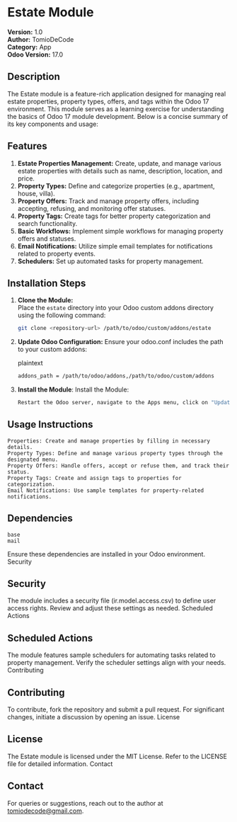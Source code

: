 # Estate Module

**Version:** 1.0  
**Author:** TomioDeCode  
**Category:** App  
**Odoo Version:** 17.0

## Description

The Estate module is a feature-rich application designed for managing real estate properties, property types, offers, and tags within the Odoo 17 environment. This module serves as a learning exercise for understanding the basics of Odoo 17 module development. Below is a concise summary of its key components and usage:

## Features

1. **Estate Properties Management:** Create, update, and manage various estate properties with details such as name, description, location, and price.
2. **Property Types:** Define and categorize properties (e.g., apartment, house, villa).
3. **Property Offers:** Track and manage property offers, including accepting, refusing, and monitoring offer statuses.
4. **Property Tags:** Create tags for better property categorization and search functionality.
5. **Basic Workflows:** Implement simple workflows for managing property offers and statuses.
6. **Email Notifications:** Utilize simple email templates for notifications related to property events.
7. **Schedulers:** Set up automated tasks for property management.

## Installation Steps

1. **Clone the Module:**  
   Place the `estate` directory into your Odoo custom addons directory using the following command:
   ```bash
   git clone <repository-url> /path/to/odoo/custom/addons/estate

2. **Update Odoo Configuration:**
    Ensure your odoo.conf includes the path to your custom addons:

    plaintext
   
    ```bash
    addons_path = /path/to/odoo/addons,/path/to/odoo/custom/addons
3. **Install the Module**:
    Install the Module:
   
    ```bash
    Restart the Odoo server, navigate to the Apps menu, click on "Update Apps List," search for "Estate," and install it.

## Usage Instructions

    Properties: Create and manage properties by filling in necessary details.
    Property Types: Define and manage various property types through the designated menu.
    Property Offers: Handle offers, accept or refuse them, and track their status.
    Property Tags: Create and assign tags to properties for categorization.
    Email Notifications: Use sample templates for property-related notifications.

## Dependencies

    base
    mail

Ensure these dependencies are installed in your Odoo environment.
Security

## Security

The module includes a security file (ir.model.access.csv) to define user access rights. Review and adjust these settings as needed.
Scheduled Actions

## Scheduled Actions

The module features sample schedulers for automating tasks related to property management. Verify the scheduler settings align with your needs.
Contributing

## Contributing

To contribute, fork the repository and submit a pull request. For significant changes, initiate a discussion by opening an issue.
License

## License

The Estate module is licensed under the MIT License. Refer to the LICENSE file for detailed information.
Contact

## Contact

For queries or suggestions, reach out to the author at tomiodecode@gmail.com.
